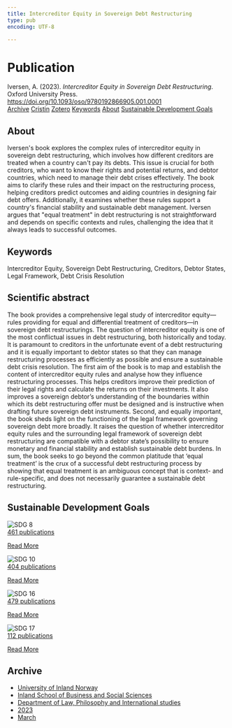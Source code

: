 ```yaml
---
title: Intercreditor Equity in Sovereign Debt Restructuring
type: pub
encoding: UTF-8

---
```

<h1>Publication</h1>
<article id="csl-bib-container-65YUEMQT" class="csl-bib-container">
  <div class="csl-bib-body"> <div class="csl-entry">Iversen, A. (2023). <i>Intercreditor Equity in Sovereign Debt Restructuring</i>. Oxford University Press. <a href="https://doi.org/10.1093/oso/9780192866905.001.0001">https://doi.org/10.1093/oso/9780192866905.001.0001</a></div> </div>
  <div class="csl-bib-buttons">
    <a href="#taxonomy-article-65YUEMQT" alt="archive" class="csl-bib-button">Archive</a>
    <a href="https://app.cristin.no/results/show.jsf?id=2133700" alt="Cristin" class="csl-bib-button">Cristin</a>
    <a href="http://zotero.org/groups/5881554/items/65YUEMQT" alt="Zotero" class="csl-bib-button">Zotero</a>
    <a href="#keywords-article-65YUEMQT" alt="keywords" class="csl-bib-button">Keywords</a>
    <a href="#about-article-65YUEMQT" alt="about_pub" class="csl-bib-button">About</a>
    <a href="#sdg-article-65YUEMQT" alt="sdg" class="csl-bib-button">Sustainable Development Goals</a>
  </div>
  <div id="csl-bib-meta-container-65YUEMQT"></div>
</article>
<div id="csl-bib-meta-65YUEMQT" class="csl-bib-meta">
  <article id="about-article-65YUEMQT" class="about_pub-article">
    <h1>About</h1>
    Iversen's book explores the complex rules of intercreditor equity in sovereign debt restructuring, which involves how different creditors are treated when a country can't pay its debts. This issue is crucial for both creditors, who want to know their rights and potential returns, and debtor countries, which need to manage their debt crises effectively. The book aims to clarify these rules and their impact on the restructuring process, helping creditors predict outcomes and aiding countries in designing fair debt offers. Additionally, it examines whether these rules support a country's financial stability and sustainable debt management. Iversen argues that "equal treatment" in debt restructuring is not straightforward and depends on specific contexts and rules, challenging the idea that it always leads to successful outcomes.
  </article>
  <article id="keywords-article-65YUEMQT" class="keywords-article">
    <h1>Keywords</h1>
    Intercreditor Equity, Sovereign Debt Restructuring, Creditors, Debtor States, Legal Framework, Debt Crisis Resolution
  </article>
  <article id="abstract-article-65YUEMQT" class="abstract-article">
    <h1>Scientific abstract</h1>
    The book provides a comprehensive legal study of intercreditor equity—rules providing for equal and differential treatment of creditors—in sovereign debt restructurings. The question of intercreditor equity is one of the most conflictual issues in debt restructuring, both historically and today. It is paramount to creditors in the unfortunate event of a debt restructuring and it is equally important to debtor states so that they can manage restructuring processes as efficiently as possible and ensure a sustainable debt crisis resolution. The first aim of the book is to map and establish the content of intercreditor equity rules and analyse how they influence restructuring processes. This helps creditors improve their prediction of their legal rights and calculate the returns on their investments. It also improves a sovereign debtor’s understanding of the boundaries within which its debt restructuring offer must be designed and is instructive when drafting future sovereign debt instruments. Second, and equally important, the book sheds light on the functioning of the legal framework governing sovereign debt more broadly. It raises the question of whether intercreditor equity rules and the surrounding legal framework of sovereign debt restructuring are compatible with a debtor state’s possibility to ensure monetary and financial stability and establish sustainable debt burdens. In sum, the book seeks to go beyond the common platitude that ‘equal treatment’ is the crux of a successful debt restructuring process by showing that equal treatment is an ambiguous concept that is context- and rule-specific, and does not necessarily guarantee a sustainable debt restructuring.
  </article>
  <article id="sdg-article-65YUEMQT" class="sdg-article">
    <h1>Sustainable Development Goals</h1>
    <div class="sdg-container"><div id="sdg8" class="sdg">
        <img src="{{< params subfolder >}}images/sdg/sdg08_en.png" class="image" alt="SDG 8">
        <div class="sdg-overlay">
          <a href="{{< params subfolder >}}en/archive/?sdg=8#archive" class="sdg-publication-count"><span>461</span> publications</a>
          <p><a href="https://sdgs.un.org/goals/goal8" class="sdg-read-more">Read More</a></p>
        </div>
      </div> <div id="sdg10" class="sdg">
        <img src="{{< params subfolder >}}images/sdg/sdg10_en.png" class="image" alt="SDG 10">
        <div class="sdg-overlay">
          <a href="{{< params subfolder >}}en/archive/?sdg=10#archive" class="sdg-publication-count"><span>404</span> publications</a>
          <p><a href="https://sdgs.un.org/goals/goal10" class="sdg-read-more">Read More</a></p>
        </div>
      </div> <div id="sdg16" class="sdg">
        <img src="{{< params subfolder >}}images/sdg/sdg16_en.png" class="image" alt="SDG 16">
        <div class="sdg-overlay">
          <a href="{{< params subfolder >}}en/archive/?sdg=16#archive" class="sdg-publication-count"><span>479</span> publications</a>
          <p><a href="https://sdgs.un.org/goals/goal16" class="sdg-read-more">Read More</a></p>
        </div>
      </div> <div id="sdg17" class="sdg">
        <img src="{{< params subfolder >}}images/sdg/sdg17_en.png" class="image" alt="SDG 17">
        <div class="sdg-overlay">
          <a href="{{< params subfolder >}}en/archive/?sdg=17#archive" class="sdg-publication-count"><span>112</span> publications</a>
          <p><a href="https://sdgs.un.org/goals/goal17" class="sdg-read-more">Read More</a></p>
        </div>
      </div></div>
  </article>
  <article id="taxonomy-article-65YUEMQT" class="taxonomy-article">
    <h1>Archive</h1>
    <ul>
      <li><a href="{{< params subfolder >}}en/archive/?key=3DCRN523">University of Inland Norway</a></li>
      <li><a href="{{< params subfolder >}}en/archive/?key=DU8Q9LN9">Inland School of Business and Social Sciences</a></li>
      <li><a href="{{< params subfolder >}}en/archive/?key=ITYAG68H">Department of Law, Philosophy and International studies</a></li>
      <li><a href="{{< params subfolder >}}en/archive/?key=8Y35X54R">2023</a></li>
      <li><a href="{{< params subfolder >}}en/archive/?key=GXL7ERSU">March</a></li>
    </ul>
  </article>
</div>

